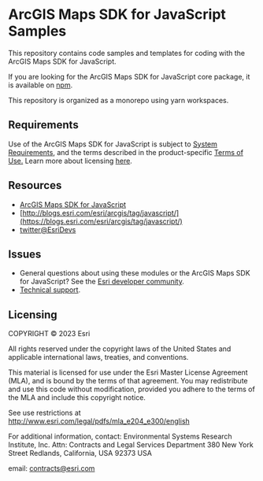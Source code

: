 # ArcGIS Maps SDK for JavaScript Samples

This repository contains code samples and templates for coding with the ArcGIS Maps SDK for JavaScript.

If you are looking for the ArcGIS Maps SDK for JavaScript core package, it is available on [npm](https://www.npmjs.com/package/@arcgis/core).

This repository is organized as a monorepo using yarn workspaces.

## Requirements

Use of the ArcGIS Maps SDK for JavaScript is subject to [System Requirements](https://developers.arcgis.com/javascript/latest/system-requirements/), and the terms described in the product-specific [Terms of Use.](https://www.esri.com/en-us/legal/terms/product-specific-scope-of-use) Learn more about licensing [here](https://developers.arcgis.com/javascript/latest/licensing/).

## Resources

- [ArcGIS Maps SDK for JavaScript](https://developers.arcgis.com/javascript/)
- [http://blogs.esri.com/esri/arcgis/tag/javascript/](https://blogs.esri.com/esri/arcgis/tag/javascript/)
- [twitter@EsriDevs](https://twitter.com/EsriDevs)

## Issues

- General questions about using these modules or the ArcGIS Maps SDK for JavaScript? See the [Esri developer community](https://community.esri.com/t5/arcgis-api-for-javascript/ct-p/arcgis-api-for-javascript).
- [Technical support](https://support.esri.com/).

## Licensing

COPYRIGHT © 2023 Esri

All rights reserved under the copyright laws of the United States and applicable international laws, treaties, and conventions.

This material is licensed for use under the Esri Master License Agreement (MLA), and is bound by the terms of that agreement. You may redistribute and use this code without modification, provided you adhere to the terms of the MLA and include this copyright notice.

See use restrictions at http://www.esri.com/legal/pdfs/mla_e204_e300/english

For additional information, contact: Environmental Systems Research Institute, Inc. Attn: Contracts and Legal Services Department 380 New York Street Redlands, California, USA 92373 USA

email: contracts@esri.com